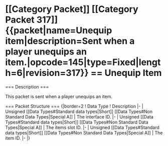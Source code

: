 \[\[Category Packet\]\] \[\[Category Packet 317\]\]
{{packet\|name=Unequip item\|description=Sent when a player unequips an
item.\|opcode=145\|type=Fixed\|length=6\|revision=317}} == Unequip Item
==

=== Description ===

This packet is sent when a player unequips an item.

=== Packet Structure === {\|border=2 ! Data Type ! Description \|- \|
Unsigned \[\[Data Types\#Standard data types\|Short\]\] \[\[Data
Types\#Non Standard Data Types\|Special A\]\] \| The interface ID. \|-
\| Unsigned \[\[Data Types\#Standard data types\|Short\]\] \[\[Data
Types\#Non Standard Data Types\|Special A\]\] \| The items slot ID. \|-
\| Unsigned \[\[Data Types\#Standard data types\|Short\]\] \[\[Data
Types\#Non Standard Data Types\|Special A\]\] \| The item ID. \|- \|}
